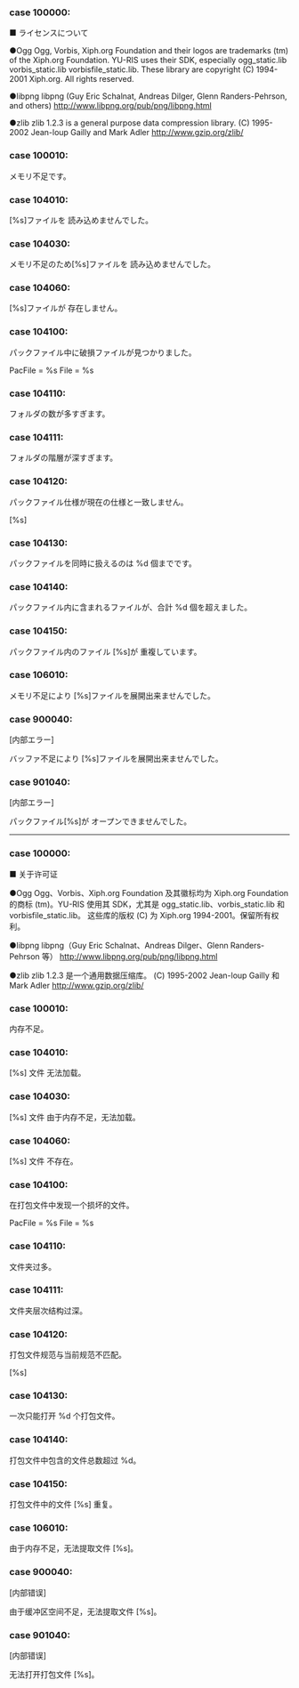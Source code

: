 ### case 100000:

■ ライセンスについて

●Ogg
Ogg, Vorbis, Xiph.org Foundation and their logos are trademarks (tm)
of the Xiph.org Foundation. YU-RIS uses their SDK, especially
ogg_static.lib vorbis_static.lib vorbisfile_static.lib.
These library are copyright (C) 1994-2001 Xiph.org. All rights reserved.

●libpng
libpng (Guy Eric Schalnat, Andreas Dilger, Glenn Randers-Pehrson, and others)
http://www.libpng.org/pub/png/libpng.html

●zlib
zlib 1.2.3 is a general purpose data compression library.
(C) 1995-2002 Jean-loup Gailly and Mark Adler
http://www.gzip.org/zlib/

### case 100010:

メモリ不足です。

### case 104010:

[%s]ファイルを
読み込めませんでした。

### case 104030:

メモリ不足のため[%s]ファイルを
読み込めませんでした。

### case 104060:

[%s]ファイルが
存在しません。

### case 104100:

パックファイル中に破損ファイルが見つかりました。

PacFile = %s
File = %s

### case 104110:

フォルダの数が多すぎます。

### case 104111:

フォルダの階層が深すぎます。

### case 104120:

パックファイル仕様が現在の仕様と一致しません。

[%s]

### case 104130:

パックファイルを同時に扱えるのは %d 個までです。

### case 104140:

パックファイル内に含まれるファイルが、合計 %d 個を超えました。

### case 104150:

パックファイル内のファイル
[%s]が
重複しています。

### case 106010:

メモリ不足により
[%s]ファイルを展開出来ませんでした。

### case 900040:

[内部エラー]

バッファ不足により
[%s]ファイルを展開出来ませんでした。

### case 901040:

[内部エラー]

パックファイル[%s]が
オープンできませんでした。

---

### case 100000:

■ 关于许可证

●Ogg
Ogg、Vorbis、Xiph.org Foundation 及其徽标均为 Xiph.org Foundation 的商标 (tm)。YU-RIS 使用其 SDK，尤其是
ogg_static.lib、vorbis_static.lib 和 vorbisfile_static.lib。
这些库的版权 (C) 为 Xiph.org 1994-2001。保留所有权利。

●libpng
libpng（Guy Eric Schalnat、Andreas Dilger、Glenn Randers-Pehrson 等）
http://www.libpng.org/pub/png/libpng.html

●zlib
zlib 1.2.3 是一个通用数据压缩库。
(C) 1995-2002 Jean-loup Gailly 和 Mark Adler
http://www.gzip.org/zlib/

### case 100010:

内存不足。

### case 104010:

[%s] 文件
无法加载。

### case 104030:

[%s] 文件
由于内存不足，无法加载。

### case 104060:

[%s] 文件
不存在。

### case 104100:

在打包文件中发现一个损坏的文件。

PacFile = %s
File = %s

### case 104110:

文件夹过多。

### case 104111:

文件夹层次结构过深。

### case 104120:

打包文件规范与当前规范不匹配。

[%s]

### case 104130:

一次只能打开 %d 个打包文件。

### case 104140:

打包文件中包含的文件总数超过 %d。

### case 104150:

打包文件中的文件 [%s] 重复。

### case 106010:

由于内存不足，无法提取文件 [%s]。

### case 900040:

[内部错误]

由于缓冲区空间不足，无法提取文件 [%s]。

### case 901040:

[内部错误]

无法打开打包文件 [%s]。
